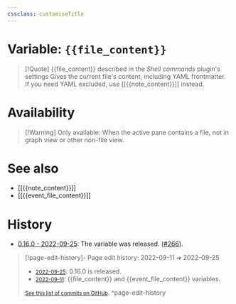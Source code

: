 ```yaml
---
cssclass: customiseTitle
---
```

# Variable: `{{file_content}}`
> [!Quote] {{file_content}} described in the *Shell commands* plugin's settings
> Gives the current file's content, including YAML frontmatter. If you need YAML excluded, use [[{{note_content}}]] instead.

# Availability
> [!Warning] Only available:
> When the active pane contains a file, not in graph view or other non-file view.

# See also
- [[{{note_content}}]]
- [[{{event_file_content}}]]

# History
- [0.16.0 - 2022-09-25](https://github.com/Taitava/obsidian-shellcommands/blob/main/CHANGELOG.md#0160---2022-09-25): The variable was released. ([#266](https://github.com/Taitava/obsidian-shellcommands/issues/266)).

> [!page-edit-history]- Page edit history: 2022-09-11 &#10132; 2022-09-25
> - [<small>2022-09-25</small>](https://github.com/Taitava/obsidian-shellcommands-documentation/commit/e1a6b6b5d9d7153a45d308923056a67a8737a2e6): 0.16.0 is released.
> - [<small>2022-09-11</small>](https://github.com/Taitava/obsidian-shellcommands-documentation/commit/790d38b8cb8f9299abd93e2b6e3f39e114e46294): {{file_content}} and {{event_file_content}} variables.
> 
> [<small>See this list of commits on GitHub</small>](https://github.com/Taitava/obsidian-shellcommands-documentation/commits/main/./Variables/%7B%7Bfile_content%7D%7D.md).
> ^page-edit-history
